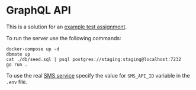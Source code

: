 # GraphQL API

This is a solution for an [example test assignment](https://gist.github.com/alexesDev/4d9766bce86940106a1d97ee010c0c83).

To run the server use the following commands:
```
docker-compose up -d
dbmate up
cat ./db/seed.sql | psql postgres://staging:staging@localhost:7232
go run .
```

To use the real [SMS service](https://sms.ru/) specify the value for `SMS_API_ID` variable in the `.env` file.